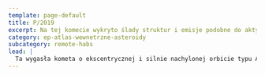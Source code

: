 ```yaml
---
template: page-default
title: P/2019
excerpt: Na tej komecie wykryto ślady struktur i emisje podobne do aktywności TITAN-ów.
category: ep-atlas-wewnetrzne-asteroidy
subcategory: remote-habs
lead: |
  Ta wygasła kometa o ekscentrycznej i silnie nachylonej orbicie typu Atena dopiero niedawno trafiła pod obserwację [Zapory]{pl/ep-zapora}. Dron zwiadowczy zaobserwował na jej powierzchni wyraźne ślady struktur, a dalsza analiza wykryła drobne (najprawdopodobniej osłonięte) emisje energetyczne przypominające wcześniej zarejestrowane oznaki aktywności [TITAN-ów]{pl/ep-titans}. Nie wiadomo, czy to odległy projekt badawczy jakiejś hiperkorporacji eksperymentującej z technologią TITAN-ów, czy też rzeczywisty relikt po TITAN-ach — w każdym przypadku sprawa wymaga dalszego zbadania.
---
```

